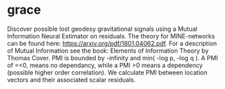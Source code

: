 # grace

Discover possible lost geodesy gravitational signals using a Mutual Information Neural Estimator on residuals. The theory for MINE-networks can be found here: https://arxiv.org/pdf/1801.04062.pdf. For a description of Mutual Information see the book: Elements of Information Theory by Thomas Cover. PMI is bounded by -infinity and min( -log p, -log q ). A PMI of =<0, means no dependancy, while a PMI >0 means a dependency (possible higher order correlation). We calculate PMI between location vectors and their associated scalar residuals.